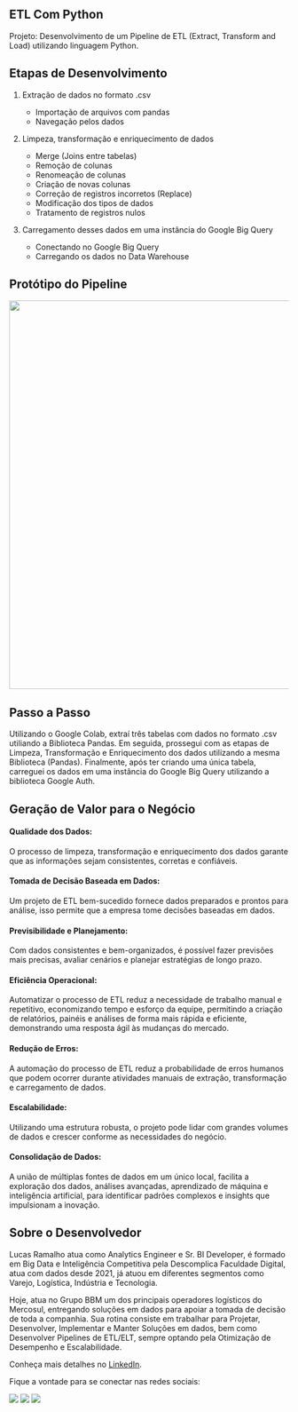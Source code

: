 ## ETL Com Python

Projeto: Desenvolvimento de um Pipeline de ETL (Extract, Transform and Load) utilizando linguagem Python.

## Etapas de Desenvolvimento

1. Extração de dados no formato .csv
    - Importação de arquivos com pandas
    - Navegação pelos dados

2. Limpeza, transformação e enriquecimento de dados
    - Merge (Joins entre tabelas)
    - Remoção de colunas
    - Renomeação de colunas
    - Criação de novas colunas
    - Correção de registros incorretos (Replace)
    - Modificação dos tipos de dados
    - Tratamento de registros nulos
   
3. Carregamento desses dados em uma instância do Google Big Query
    - Conectando no Google Big Query
    - Carregando os dados no Data Warehouse


## Protótipo do Pipeline

<div align="left">
<img src="https://media.licdn.com/dms/image/D4D22AQE_Rf0SFS-pMg/feedshare-shrink_1280/0/1691353538995?e=1694649600&v=beta&t=_EgvKfqvGHxNZccroxbDVdiSuUDX2DxAOnsJQmyspkQ" width="700px" />
</div>

## Passo a Passo

Utilizando o Google Colab, extraí três tabelas com dados no formato .csv utiliando a Biblioteca Pandas.
Em seguida, prossegui com as etapas de Limpeza, Transformação e Enriquecimento dos dados utilizando a mesma Biblioteca (Pandas).
Finalmente, após ter criando uma única tabela, carreguei os dados em uma instância do Google Big Query utilizando a biblioteca Google Auth.

## Geração de Valor para o Negócio

#### Qualidade dos Dados:
O processo de limpeza, transformação e enriquecimento dos dados garante que as informações sejam consistentes, corretas e confiáveis.

#### Tomada de Decisão Baseada em Dados:
Um projeto de ETL bem-sucedido fornece dados preparados e prontos para análise, isso permite que a empresa tome decisões baseadas em dados.

#### Previsibilidade e Planejamento:
Com dados consistentes e bem-organizados, é possível fazer previsões mais precisas, avaliar cenários e planejar estratégias de longo prazo.

#### Eficiência Operacional:
Automatizar o processo de ETL reduz a necessidade de trabalho manual e repetitivo, economizando tempo e esforço da equipe, permitindo a criação de relatórios, painéis e análises de forma mais rápida e eficiente, demonstrando uma resposta ágil às mudanças do mercado.

#### Redução de Erros:
A automação do processo de ETL reduz a probabilidade de erros humanos que podem ocorrer durante atividades manuais de extração, transformação e carregamento de dados.

#### Escalabilidade:
Utilizando uma estrutura robusta, o projeto pode lidar com grandes volumes de dados e crescer conforme as necessidades do negócio.

#### Consolidação de Dados:
A união de múltiplas fontes de dados em um único local, facilita a exploração dos dados, análises avançadas, aprendizado de máquina e inteligência artificial, para identificar padrões complexos e insights que impulsionam a inovação.

## Sobre o Desenvolvedor

Lucas Ramalho atua como Analytics Engineer e Sr. BI Developer, é formado em Big Data e Inteligência Competitiva pela Descomplica Faculdade Digital, atua com dados desde 2021, já atuou em diferentes segmentos como Varejo, Logística, Indústria e Tecnologia.
 
Hoje, atua no Grupo BBM um dos principais operadores logísticos do Mercosul, entregando soluções em dados para apoiar a tomada de decisão de toda a companhia. Sua rotina consiste em trabalhar para Projetar, Desenvolver, Implementar e Manter Soluções em dados, bem como Desenvolver Pipelines de ETL/ELT, sempre optando pela Otimização de Desempenho e Escalabilidade.

Conheça mais detalhes no [LinkedIn](https://www.linkedin.com/in/olucasramalho/).

Fique a vontade para se conectar nas redes sociais:

<div> 
  <a href="https://www.linkedin.com/in/olucasramalho/" target="_blank"><img src="https://img.shields.io/badge/-LinkedIn-%230077B5?style=for-the-badge&logo=linkedin&logoColor=white" target="_blank"></a>
  <a href = "mailto:oramalholucas@gmail.com"><img src="https://img.shields.io/badge/-Gmail-%23333?style=for-the-badge&logo=gmail&logoColor=white" target="_blank"></a>
  <a href="https://www.instagram.com/lukaas_ramalho" target="_blank"><img src="https://img.shields.io/badge/-Instagram-%23E4405F?style=for-the-badge&logo=instagram&logoColor=white" target="_blank"></a>
</div>
